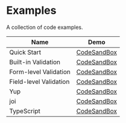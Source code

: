 # Examples

A collection of code examples.

| Name                   | Demo                                                                     |
| ---------------------- | ------------------------------------------------------------------------ |
| Quick Start            | [CodeSandBox](https://codesandbox.io/s/rcf-quick-start-j8p1l)            |
| Built-in Validation    | [CodeSandBox](https://codesandbox.io/s/rcf-built-in-validation-1h28u)    |
| Form-level Validation  | [CodeSandBox](https://codesandbox.io/s/rcf-form-level-validation-2if7r)  |
| Field-level Validation | [CodeSandBox](https://codesandbox.io/s/rcf-field-level-validation-dbklg) |
| Yup                    | [CodeSandBox](https://codesandbox.io/s/rcf-yup-lsk6f)                    |
| joi                    | [CodeSandBox](https://codesandbox.io/s/rcf-joi-yjbus)                    |
| TypeScript             | [CodeSandBox](https://codesandbox.io/s/rcf-typescript-46x8n)             |
